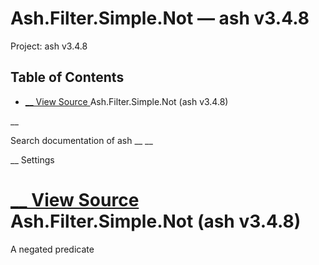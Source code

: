 # Ash.Filter.Simple.Not — ash v3.4.8

Project: ash v3.4.8

## Table of Contents

- [ __ View Source ](external_link) Ash.Filter.Simple.Not (ash v3.4.8)

__

Search documentation of ash __ __

__ Settings

#  [ __ View Source ](external_link) Ash.Filter.Simple.Not (ash v3.4.8)

A negated predicate
